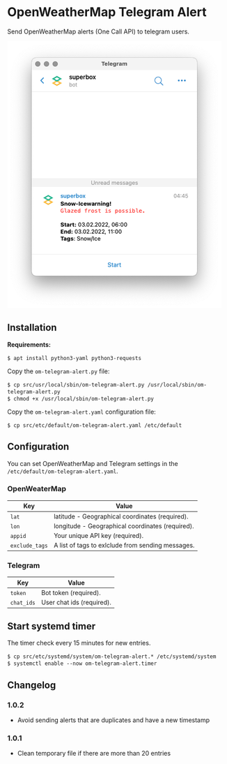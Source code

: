 # OpenWeatherMap Telegram Alert

Send OpenWeatherMap alerts (One Call API) to telegram users.

![Features](assets/screenshot.png)

## Installation

**Requirements:**

```shell
$ apt install python3-yaml python3-requests
```

Copy the `om-telegram-alert.py` file:

```shell
$ cp src/usr/local/sbin/om-telegram-alert.py /usr/local/sbin/om-telegram-alert.py
$ chmod +x /usr/local/sbin/om-telegram-alert.py
```

Copy the `om-telegram-alert.yaml` configuration file:

```shell
$ cp src/etc/default/om-telegram-alert.yaml /etc/default
```

## Configuration

You can set OpenWeatherMap and Telegram settings in the `/etc/default/om-telegram-alert.yaml`.

### OpenWeaterMap

| Key            | Value                                              |
|----------------|----------------------------------------------------|
| `lat`          | latitude - Geographical coordinates (required).    |
| `lon`          | longitude - Geographical coordinates (required).   |
| `appid`        | Your unique API key (required).                    |
| `exclude_tags` | A list of tags to exlclude from sending messages. |

### Telegram

| Key        | Value                     |
|------------|---------------------------|
| `token`    | Bot token (required).     |
| `chat_ids` | User chat ids (required). |

## Start systemd timer

The timer check every 15 minutes for new entries.

```shell
$ cp src/etc/systemd/system/om-telegram-alert.* /etc/systemd/system
$ systemctl enable --now om-telegram-alert.timer
```

## Changelog

### 1.0.2

* Avoid sending alerts that are duplicates and have a new timestamp

### 1.0.1

* Clean temporary file if there are more than 20 entries
